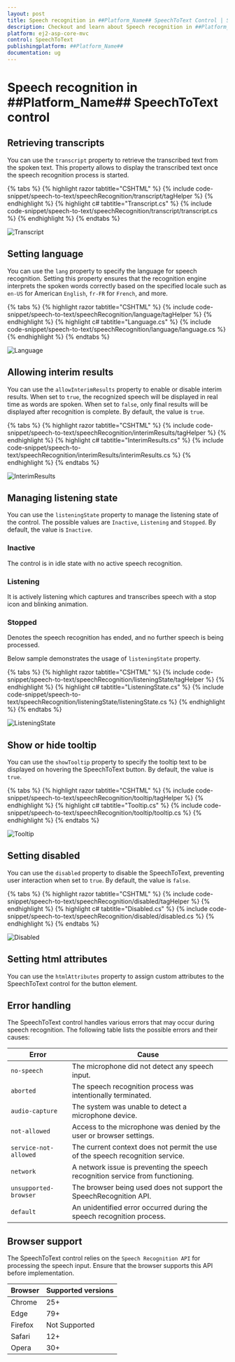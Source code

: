 ```yaml
---
layout: post
title: Speech recognition in ##Platform_Name## SpeechToText Control | Syncfusion
description: Checkout and learn about Speech recognition in ##Platform_Name## SpeechToText control of Syncfusion Essential JS 2 and more.
platform: ej2-asp-core-mvc
control: SpeechToText
publishingplatform: ##Platform_Name##
documentation: ug
---
```


# Speech recognition in ##Platform_Name## SpeechToText control

## Retrieving transcripts

You can use the `transcript` property to retrieve the transcribed text from the spoken text. This property allows to display the transcribed text once the speech recognition process is started.

{% tabs %}
{% highlight razor tabtitle="CSHTML" %}
{% include code-snippet/speech-to-text/speechRecognition/transcript/tagHelper %}
{% endhighlight %}
{% highlight c# tabtitle="Transcript.cs" %}
{% include code-snippet/speech-to-text/speechRecognition/transcript/transcript.cs %}
{% endhighlight %}
{% endtabs %}

![Transcript](images/transcript.png)

## Setting language

You can use the `lang` property to specify the language for speech recognition. Setting this property ensures that the recognition engine interprets the spoken words correctly based on the specified locale such as `en-US` for American `English`, `fr-FR` for `French`, and more.

{% tabs %}
{% highlight razor tabtitle="CSHTML" %}
{% include code-snippet/speech-to-text/speechRecognition/language/tagHelper %}
{% endhighlight %}
{% highlight c# tabtitle="Language.cs" %}
{% include code-snippet/speech-to-text/speechRecognition/language/language.cs %}
{% endhighlight %}
{% endtabs %}

![Language](images/language.png)

## Allowing interim results

You can use the `allowInterimResults` property to enable or disable interim results. When set to `true`, the recognized speech will be displayed in real time as words are spoken. When set to `false`, only final results will be displayed after recognition is complete. By default, the value is `true`.

{% tabs %}
{% highlight razor tabtitle="CSHTML" %}
{% include code-snippet/speech-to-text/speechRecognition/interimResults/tagHelper %}
{% endhighlight %}
{% highlight c# tabtitle="InterimResults.cs" %}
{% include code-snippet/speech-to-text/speechRecognition/interimResults/interimResults.cs %}
{% endhighlight %}
{% endtabs %}

![InterimResults](images/interimResults.png)

## Managing listening state

You can use the `listeningState` property to manage the listening state of the control. The possible values are `Inactive`, `Listening` and `Stopped`. By default, the value is `Inactive`.

### Inactive

The control is in idle state with no active speech recognition.

### Listening

It is actively listening which captures and transcribes speech with a stop icon and blinking animation.

### Stopped

Denotes the speech recognition has ended, and no further speech is being processed.

Below sample demonstrates the usage of `listeningState` property.

{% tabs %}
{% highlight razor tabtitle="CSHTML" %}
{% include code-snippet/speech-to-text/speechRecognition/listeningState/tagHelper %}
{% endhighlight %}
{% highlight c# tabtitle="ListeningState.cs" %}
{% include code-snippet/speech-to-text/speechRecognition/listeningState/listeningState.cs %}
{% endhighlight %}
{% endtabs %}

![ListeningState](images/listening.png)

## Show or hide tooltip

You can use the `showTooltip` property to specify the tooltip text to be displayed on hovering the SpeechToText button. By default, the value is `true`.

{% tabs %}
{% highlight razor tabtitle="CSHTML" %}
{% include code-snippet/speech-to-text/speechRecognition/tooltip/tagHelper %}
{% endhighlight %}
{% highlight c# tabtitle="Tooltip.cs" %}
{% include code-snippet/speech-to-text/speechRecognition/tooltip/tooltip.cs %}
{% endhighlight %}
{% endtabs %}

![Tooltip](images/tooltip.png)

## Setting disabled

You can use the `disabled` property to disable the SpeechToText, preventing user interaction when set to `true`. By default, the value is `false`.

{% tabs %}
{% highlight razor tabtitle="CSHTML" %}
{% include code-snippet/speech-to-text/speechRecognition/disabled/tagHelper %}
{% endhighlight %}
{% highlight c# tabtitle="Disabled.cs" %}
{% include code-snippet/speech-to-text/speechRecognition/disabled/disabled.cs %}
{% endhighlight %}
{% endtabs %}

![Disabled](images/disabled.png)

## Setting html attributes

You can use the `htmlAttributes` property to assign custom attributes to the SpeechToText control for the button element.

## Error handling

The SpeechToText control handles various errors that may occur during speech recognition. The following table lists the possible errors and their causes:

| Error                | Cause                                                                                        |
|----------------------|----------------------------------------------------------------------------------------------|
| `no-speech`            | The microphone did not detect any speech input.                                              |
| `aborted`              | The speech recognition process was intentionally terminated.                                 |
| `audio-capture`        | The system was unable to detect a microphone device.                                         |
| `not-allowed`          | Access to the microphone was denied by the user or browser settings.                         |
| `service-not-allowed`  | The current context does not permit the use of the speech recognition service.               |
| `network`              | A network issue is preventing the speech recognition service from functioning.               |
| `unsupported-browser`  | The browser being used does not support the SpeechRecognition API.                           |
| `default`              | An unidentified error occurred during the speech recognition process.                        |

## Browser support

The SpeechToText control relies on the `Speech Recognition API` for processing the speech input. Ensure that the browser supports this API before implementation.

|    Browser    |    Supported versions    |
|--------------|---------------|
|    Chrome     |    25+    |
|    Edge     |    79+    |
|    Firefox     |    Not Supported    |
|    Safari     |    12+    |
|    Opera     |    30+    |
